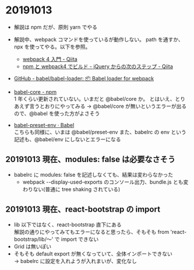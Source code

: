 # 20191013

- 解説は npm だが、原則 yarn でやる

- 解説中、webpack コマンドを使っているが動作しない。
  path を通すか、npx を使ってやる。以下を参照。

  - [webpack 4 入門 - Qiita](https://qiita.com/soarflat/items/28bf799f7e0335b68186#webpack%E3%81%AE%E3%83%AD%E3%83%BC%E3%82%AB%E3%83%AB%E3%82%A4%E3%83%B3%E3%82%B9%E3%83%88%E3%83%BC%E3%83%AB)
  - [npm と webpack4 でビルド - jQuery からの次のステップ - Qiita](https://qiita.com/civic/items/82c0184bcadc50965f91)

- [GitHub - babel/babel-loader: 📦 Babel loader for webpack](https://github.com/babel/babel-loader)

- [babel-core - npm](https://www.npmjs.com/package/babel-core)  
  1 年くらい更新されていない。いまだと @babel/core か。
  とはいえ、とりあえず言うとおりにやってみる
  → @babel/core が無いというエラーが出るので、@babel を使った方がよさそう

- [babel-preset-env · Babel](https://babeljs.io/docs/en/6.26.3/babel-preset-env)  
  こちらも同様に、いまは @babel/preset-env
  また、babelrc の env という記述も、@babel/env にしないとエラーになる

## 20191013 現在、modules: false は必要なさそう

- babelrc に modules: false を記述しなくても、結果は変わらなかった
  - webpack --display-used-exports のコンソール出力、bundle.js とも変わりない(普通に tree shaking されている)

## 20191013 現在、react-bootstrap の import

- lib 以下ではなく、react-bootstrap 直下にある  
  解説の通りにやってみてもエラーになると思ったら、そもそも from 'react-bootstrap/lib/～' で import できない
- Grid は無いぽい
- そもそも default export が無くなっていて、全体インポートできない  
  → babelrc に設定を入れようが入れまいが、変化なし
